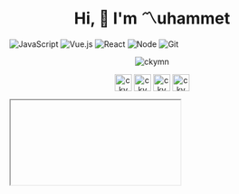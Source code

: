 <h1 align="center"> Hi, 👋 I'm 〽uhammet  </h1>

![JavaScript](https://img.shields.io/badge/-JavaScript-black?style=flat-square&logo=javascript) 
![Vue.js](https://img.shields.io/badge/-Vue.js-black?style=flat-square&logo=vue.js)
![React](https://img.shields.io/badge/-React-black?style=flat-square&logo=react)
![Node](https://img.shields.io/badge/-Node.js-black?style=flat-square&logo=Node.js)
![Git](https://img.shields.io/badge/-Git-black?style=flat-square&logo=git)
<p align="center"><img align="center" src="https://github-readme-stats.vercel.app/api?username=ckymn&show_icons=true&theme=tokyonight" alt="ckymn" /></p>

<p align="center">
  <a href="https://twitter.com/M_ckymn" target="blank"><img align="center" src="https://simpleicons.org/icons/twitter.svg" alt="ckymn" height="30" width="30" /></a>    
  <a href="http://linkedin.com/in/ckymn/" target="blank"><img align="center" src="https://simpleicons.org/icons/linkedin.svg" alt="ckymn" height="30" width="30" /></a>         
  <a href="https://medium.com/@cokyamanmuhammet/" target="blank"><img align="center" src="https://simpleicons.org/icons/medium.svg" alt="ckymn" height="30" width="30" /></a>     
  <a href="https://www.hackerrank.com/ckymn/" target="blank"><img align="center" src="https://simpleicons.org/icons/hackerrank.svg" alt="ckymn" height="30" width="30" /></a>      
</p>
<iframe </iframe>

<p align="cente">
    <a href="https://open.spotify.com/embed/playlist/5dJuGr44977sQk5zdV2yI9"><img align="center"
   src="https://simpleicons.org/icons/spotify.svg/" width="30" height="30" frameborder="0" allowtransparency="true" allow="encrypted-media"> 
</p>
